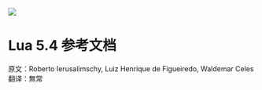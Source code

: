 ![](http://www.lua.org/manual/5.4/logo.gif)
# Lua 5.4 参考文档
原文：Roberto Ierusalimschy, Luiz Henrique de Figueiredo, Waldemar Celes  
翻译：無常
